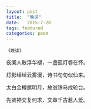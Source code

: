 ```yaml
---
layout: post
title:  "晚读"
date:   2015-7-28
tags: featured
categories: poem
---
```

`《晚读》`

夜阑人散浮华褪，一盏孤灯卷在怀。

灯影绰绰云雾漫，诗书句句似仙来。

太白金樽邀明月，放翁铁马戍轮台。

先贤神交复何求，文章千古惹人爱。

<!--more-->

<script>
  (function(i,s,o,g,r,a,m){i['GoogleAnalyticsObject']=r;i[r]=i[r]||function(){
  (i[r].q=i[r].q||[]).push(arguments)},i[r].l=1*new Date();a=s.createElement(o),
  m=s.getElementsByTagName(o)[0];a.async=1;a.src=g;m.parentNode.insertBefore(a,m)
  })(window,document,'script','https://www.google-analytics.com/analytics.js','ga');

  ga('create', 'UA-85986843-1', 'auto');
  ga('send', 'pageview');

</script>